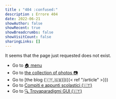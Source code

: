```yaml
---
title : "404 :confused:"
description : Errore 404
date: 2022-06-21
showAuthor: false
showRecent: true
showBreadcrumbs: false
showVisitCount: false
sharingLinks: []
---
```


It seems that the page just requested does not exist.

* Go to [:house: menu](https://bortox.it/)
* Go to <a target="_blank" href="https://bortox.it/galleria/"> the collection of photos 📷</a>
* Go to [the blog (:it:,:uk:)]({{< ref "/article" >}})
* Go to <a target="_blank" href="https://bortox.it/Compiti-scolastici/">Compiti e appunti scolastici (🇮🇹)</a>
* Go to <a target="_blank" href="https://bortox.it/trovaparadigmi/">🔍 Trovaparadigmi GUI (🇮🇹)</a>